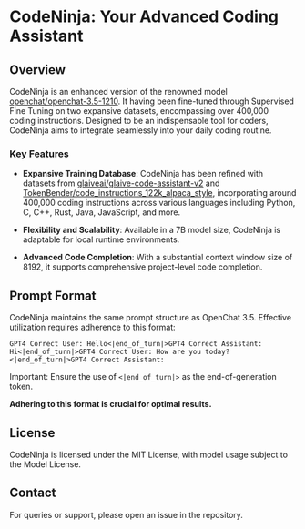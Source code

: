 # CodeNinja: Your Advanced Coding Assistant

## Overview

CodeNinja is an enhanced version of the renowned model [openchat/openchat-3.5-1210](https://huggingface.co/openchat/openchat-3.5-1210). It having been fine-tuned through Supervised Fine Tuning on two expansive datasets, encompassing over 400,000 coding instructions. Designed to be an indispensable tool for coders, CodeNinja aims to integrate seamlessly into your daily coding routine.


### Key Features

- **Expansive Training Database**: CodeNinja has been refined with datasets from [glaiveai/glaive-code-assistant-v2](https://huggingface.co/datasets/glaiveai/glaive-code-assistant-v2) and [TokenBender/code_instructions_122k_alpaca_style](https://huggingface.co/datasets/TokenBender/code_instructions_122k_alpaca_style), incorporating around 400,000 coding instructions across various languages including Python, C, C++, Rust, Java, JavaScript, and more.

- **Flexibility and Scalability**: Available in a 7B model size, CodeNinja is adaptable for local runtime environments.

- **Advanced Code Completion**: With a substantial context window size of 8192, it supports comprehensive project-level code completion.

## Prompt Format

CodeNinja maintains the same prompt structure as OpenChat 3.5. Effective utilization requires adherence to this format:

```
GPT4 Correct User: Hello<|end_of_turn|>GPT4 Correct Assistant: Hi<|end_of_turn|>GPT4 Correct User: How are you today?<|end_of_turn|>GPT4 Correct Assistant:
```

Important: Ensure the use of `<|end_of_turn|>` as the end-of-generation token.

**Adhering to this format is crucial for optimal results.**


## License
CodeNinja is licensed under the MIT License, with model usage subject to the Model License.

## Contact
For queries or support, please open an issue in the repository.